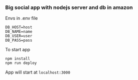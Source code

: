 ### Big social app with nodejs server and db in amazon

Envs in .env file
```
DB_HOST=host
DB_NAME=name  
DB_USER=user  
DB_PASS=pass
```

To start app
```
npm install
npm run deploy
```

App will start at `localhost:3000`
